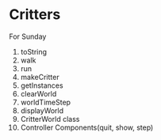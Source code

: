 # Critters

For Sunday
1. toString
2. walk
3. run
4. makeCritter
5. getInstances
6. clearWorld
7. worldTimeStep
8. displayWorld
9. CritterWorld class
10. Controller Components(quit, show, step)